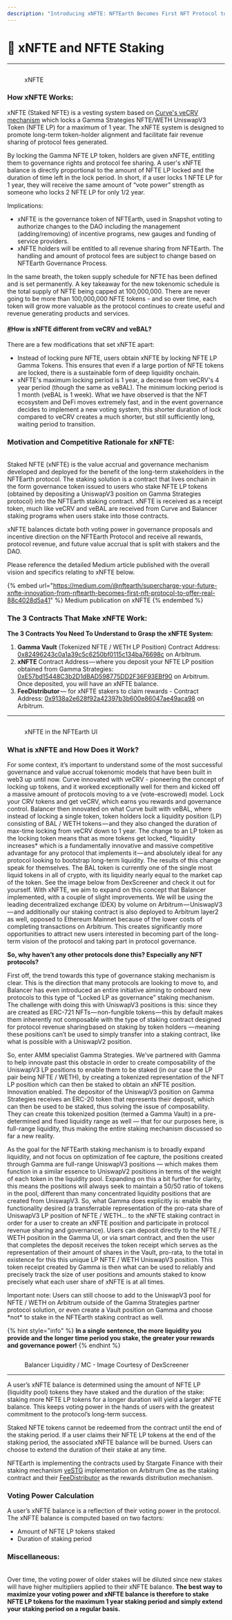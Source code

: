 ```yaml
---
description: "Introducing xNFTE: NFTEarth Becomes First NFT Protocol to Offer Real Yield From Staking and Revenue\_Sharing"
---
```


# 🚦 xNFTE and NFTE Staking

***

<figure><img src="../.gitbook/assets/xNFTE_Icon (1).png" alt=""><figcaption><p>xNFTE</p></figcaption></figure>

### How xNFTE Works:

xNFTE (Staked NFTE) is a vesting system based on [Curve's veCRV mechanism](https://curve.readthedocs.io/dao-vecrv.html) which locks a Gamma Strategies NFTE/WETH UniswapV3 Token (NFTE LP) for a maximum of 1 year. The xNFTE system is designed to promote long-term token-holder alignment and facilitate fair revenue sharing of protocol fees generated.

By locking the Gamma NFTE LP token, holders are given xNFTE, entitling them to governance rights and protocol fee sharing. A user's xNFTE balance is directly proportional to the amount of NFTE LP locked and the duration of time left in the lock period. In short, if a user locks 1 NFTE LP for 1 year, they will receive the same amount of “vote power” strength as someone who locks 2 NFTE LP for only 1/2 year.

Implications:

* xNFTE is the governance token of NFTEarth, used in Snapshot voting to authorize changes to the DAO including the management (adding/removing) of incentive programs, new gauges and funding of service providers.
* xNFTE holders will be entitled to all revenue sharing from NFTEarth. The handling and amount of protocol fees are subject to change based on NFTEarth Governance Process.&#x20;

In the same breath, the token supply schedule for NFTE has been defined and is set permanently. A key takeaway for the new tokenomic schedule is the total supply of NFTE being capped at 100,000,000. There are never going to be more than 100,000,000 NFTE tokens - and so over time, each token will grow more valuable as the protocol continues to create useful and revenue generating products and services.

#### [#](https://docs.balancer.fi/concepts/governance/veBAL/#how-is-vebal-different-from-vecrv)How is xNFTE different from veCRV and veBAL? <a href="#how-is-vebal-different-from-vecrv" id="how-is-vebal-different-from-vecrv"></a>

There are a few modifications that set xNFTE apart:

* Instead of locking pure NFTE, users obtain xNFTE by locking NFTE LP Gamma Tokens. This ensures that even if a large portion of NFTE tokens are locked, there is a sustainable form of deep liquidity onchain.
* xNFTE's maximum locking period is 1 year, a decrease from veCRV's 4 year period (though the same as veBAL). The minimum locking period is 1 month (veBAL is 1 week). What we have observed is that the NFT ecosystem and DeFi moves extremely fast, and in the event governance decides to implement a new voting system, this shorter duration of lock compared to veCRV creates a much shorter, but still sufficiently long, waiting period to transition.

### Motivation and Competitive Rationale for xNFTE:

\
Staked NFTE (xNFTE) is the value accrual and governance mechanism developed and deployed for the benefit of the long-term stakeholders in the NFTEarth protocol. The staking solution is a contract that lives onchain in the form governance token issued to users who stake NFTE LP tokens (obtained by depositing a UniswapV3 position on Gamma Strategies protocol) into the NFTEarth staking contract. xNFTE is received as a receipt token, much like veCRV and veBAL are received from Curve and Balancer staking programs when users stake into those contracts.

xNFTE balances dictate both voting power in governance proposals and incentive direction on the NFTEarth Protocol and receive all rewards, protocol revenue, and future value accrual that is split with stakers and the DAO.

Please reference the detailed Medium article published with the overall vision and specifics relating to xNFTE below.

{% embed url="https://medium.com/@nftearth/supercharge-your-future-xnfte-innovation-from-nftearth-becomes-first-nft-protocol-to-offer-real-88c4028d5a41" %}
Medium publication on xNFTE
{% endembed %}

### The 3 Contracts That Make xNFTE Work:

**The 3 Contracts You Need To Understand to Grasp the xNFTE System:**

1. **Gamma Vault** (Tokenized NFTE / WETH LP Position) Contract Address: [0x82496243c0a1a39c5c6250bf0115c134ba76698c](https://arbiscan.io/address/0x82496243c0a1a39c5c6250bf0115c134ba76698c) on Arbitrum.
2. **xNFTE** Contract Address — where you deposit your NFTE LP position obtained from Gamma Strategies: [0xE57bd15448C3b2D1dBAD598775DD2F36F93EBf90](https://arbiscan.io/address/0xe57bd15448c3b2d1dbad598775dd2f36f93ebf90) on Arbitrum. Once deposited, you will have an xNFTE balance.
3. **FeeDistributor** — for xNFTE stakers to claim rewards - Contract Address: [0x9138a2e628f92a42397b3b600e86047ae49aca98](https://arbiscan.io/address/0x9138a2e628f92a42397b3b600e86047ae49aca98) on Arbitrum.

***

<figure><img src="../.gitbook/assets/image (6).png" alt=""><figcaption><p>xNFTE in the NFTEarth UI</p></figcaption></figure>

### What is xNFTE and How Does it Work?

For some context, it’s important to understand some of the most successful governance and value accrual tokenomic models that have been built in web3 up until now. Curve innovated with veCRV - pioneering the concept of locking up tokens, and it worked exceptionally well for them and kicked off a massive amount of protocols moving to a ve (vote-escrowed) model. Lock your CRV tokens and get veCRV, which earns you rewards and governance control. Balancer then innovated on what Curve built with veBAL, where instead of locking a single token, token holders lock a liquidity position (LP) consisting of BAL / WETH tokens — and they also changed the duration of max-time locking from veCRV down to 1 year. The change to an LP token as the locking token means that as more tokens get locked, \*liquidity increases\* which is a fundamentally innovative and massive competitive advantage for any protocol that implements it — and absolutely ideal for any protocol looking to bootstrap long-term liquidity. The results of this change speak for themselves. The BAL token is currently one of the single most liquid tokens in all of crypto, with its liquidity nearly equal to the market cap of the token. See the image below from DexScreener and check it out for yourself. With xNFTE, we aim to expand on this concept that Balancer implemented, with a couple of slight improvements. We will be using the leading decentralized exchange (DEX) by volume on Arbitrum — UniswapV3 — and additionally our staking contract is also deployed to Arbitrum layer2 as well, opposed to Ethereum Mainnet because of the lower costs of completing transactions on Arbitrum. This creates significantly more opportunities to attract new users interested in becoming part of the long-term vision of the protocol and taking part in protocol governance.

**So, why haven’t any other protocols done this? Especially any NFT protocols?**

First off, the trend towards this type of governance staking mechanism is clear. This is the direction that many protocols are looking to move to, and Balancer has even introduced an entire initiative aiming to onboard new protocols to this type of “Locked LP as governance” staking mechanism. The challenge with doing this with UniswapV3 positions is this: since they are created as ERC-721 NFTs — non-fungible tokens — this by default makes them inherently not composable with the type of staking contract designed for protocol revenue sharing based on staking by token holders — meaning these positions can’t be used to simply transfer into a staking contract, like what is possible with a UniswapV2 position.

So, enter AMM specialist Gamma Strategies. We’ve partnered with Gamma to help innovate past this obstacle in order to create composability of the UniswapV3 LP positions to enable them to be staked (in our case the LP pair being NFTE / WETH), by creating a tokenized representation of the NFT LP position which can then be staked to obtain an xNFTE position. Innovation enabled. The depositor of the UniswapV3 position on Gamma Strategies receives an ERC-20 token that represents their deposit, which can then be used to be staked, thus solving the issue of composability. They can create this tokenized position (termed a Gamma Vault) in a pre-determined and fixed liquidity range as well — that for our purposes here, is full-range liquidity, thus making the entire staking mechanism discussed so far a new reality.

As the goal for the NFTEarth staking mechanism is to broadly expand liquidity, and not focus on optimization of fee capture, the positions created through Gamma are full-range UniswapV3 positions — which makes them function in a similar essence to UniswapV2 positions in terms of the weight of each token in the liquidity pool. Expanding on this a bit further for clarity, this means the positions will always seek to maintain a 50/50 ratio of tokens in the pool, different than many concentrated liquidity positions that are created from UniswapV3. So, what Gamma does explicitly is: enable the functionality desired (a transferrable representation of the pro-rata share of UniswapV3 LP position of NFTE / WETH… to the xNFTE staking contract in order for a user to create an xNFTE position and participate in protocol revenue sharing and governance). Users can deposit directly to the NFTE / WETH position in the Gamma UI, or via smart contract, and then the user that completes the deposit receives the token receipt which serves as the representation of their amount of shares in the Vault, pro-rata, to the total in existence for this this unique LP NFTE / WETH UniswapV3 position. This token receipt created by Gamma is then what can be used to reliably and precisely track the size of user positions and amounts staked to know precisely what each user share of xNFTE is at all times.

Important note: Users can still choose to add to the UniswapV3 pool for NFTE / WETH on Arbitrum outside of the Gamma Strategies partner protocol solution, or even create a Vault position on Gamma and choose \*not\* to stake in the NFTEarth staking contract as well.

{% hint style="info" %}
**In a single sentence, the more liquidity you provide and the longer time period you stake, the greater your rewards and governance power!**
{% endhint %}

<figure><img src="../.gitbook/assets/image.png" alt=""><figcaption><p>Balancer Liquidity / MC - Image Courtesy of DexScreener</p></figcaption></figure>

***

A user’s xNFTE balance is determined using the amount of NFTE LP (liquidity pool) tokens they have staked and the duration of the stake: staking more NFTE LP tokens for a longer duration will yield a larger xNFTE balance. This keeps voting power in the hands of users with the greatest commitment to the protocol’s long-term success.

Staked NFTE tokens cannot be redeemed from the contract until the end of the staking period. If a user claims their NFTE LP tokens at the end of the staking period, the associated xNFTE balance will be burned. Users can choose to extend the duration of their stake at any time.

NFTEarth is implementing the contracts used by Stargate Finance with their staking mechanism [veSTG](https://arbiscan.io/address/0xfBd849E6007f9BC3CC2D6Eb159c045B8dc660268) implementation on Arbitrum One as the staking contract and their [FeeDistributor](https://arbiscan.io/address/0xaf667811a7edcd5b0066cd4ca0da51637db76d09) as the rewards distribution mechanism.&#x20;

### Voting Power Calculation

A user’s xNFTE balance is a reflection of their voting power in the protocol. The xNFTE balance is computed based on two factors:

* Amount of NFTE LP tokens staked
* Duration of staking period

### Miscellaneous:

\
Over time, the voting power of older stakes will be diluted since new stakes will have higher multipliers applied to their xNFTE balance. **The best way to maximize your voting power and xNFTE balance is therefore to stake NFTE LP tokens for the maximum 1 year staking period and simply extend your staking period on a regular basis.**
